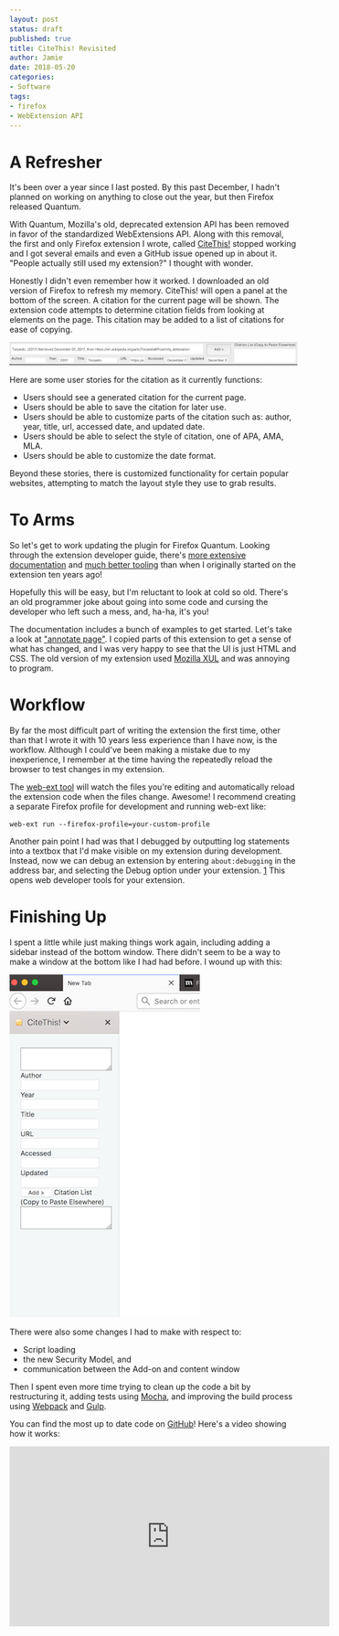 ```yaml
---
layout: post
status: draft
published: true
title: CiteThis! Revisited
author: Jamie
date: 2018-05-20
categories:
- Software
tags:
- firefox
- WebExtension API
---
```


A Refresher
===========

It's been over a year since I last posted. By this past December, I
hadn't planned on working on anything to close out the year, but then
Firefox released Quantum.

With Quantum, Mozilla's old, deprecated extension API has been removed
in favor of the standardized WebExtensions API. Along with this removal,
the first and only Firefox extension I wrote, called
[CiteThis!](https://addons.mozilla.org/en-US/firefox/addon/cite-this/)
stopped working and I got several emails and even a GitHub issue opened
up in about it. "People actually still used my extension?" I thought
with wonder.

Honestly I didn't even remember how it worked. I downloaded an old
version of Firefox to refresh my memory. CiteThis! will open a panel at
the bottom of the screen. A citation for the current page will be shown. The
extension code attempts to determine citation fields from looking at
elements on the page. This citation may be added to a list
of citations for ease of copying.

![CiteThis! Old Version](/assets/2018-05-20_citethis_old.png)

Here are some user stories for the citation as it currently functions:

* Users should see a generated citation for the current page.
* Users should be able to save the citation for later use.
* Users should be able to customize parts of the citation such as:
  author, year, title, url, accessed date, and updated date.
* Users should be able to select the style of citation, one of APA, AMA, MLA.
* Users should be able to customize the date format.

Beyond these stories, there is customized functionality for certain
popular websites, attempting to match the layout style they use to grab
results.

To Arms
=======

So let's get to work updating the plugin for Firefox Quantum. Looking
through the extension developer guide, there's [more extensive
documentation](https://developer.mozilla.org/en-US/Add-ons/WebExtensions)
and [much better tooling](https://github.com/mozilla/web-ext)
than when I originally started on the extension ten years ago!

Hopefully this will be easy, but I'm reluctant to look at cold so old.
There's an old programmer joke about going into some code and cursing
the developer who left such a mess, and, ha-ha, it's you!

The documentation includes a bunch of examples to get started. Let's
take a look at ["annotate page"](https://github.com/mdn/webextensions-examples/tree/master/annotate-page). I copied parts of this extension to get a sense of
what has changed, and I was very happy to see that the UI is just HTML
and CSS. The old version of my extension used
[Mozilla XUL](https://developer.mozilla.org/en-US/docs/Mozilla/Tech/XUL) and
was annoying to program.

Workflow
========

By far the most difficult part of writing the extension the first time,
other than that I wrote it with 10 years less experience than I have
now, is the workflow. Although I could've been making a mistake due to
my inexperience, I remember at the time having the repeatedly reload the
browser to test changes in my extension.

The [web-ext tool](https://developer.mozilla.org/en-US/Add-ons/WebExtensions/Getting_started_with_web-ext)
will watch the files you're editing and automatically reload the
extension code when the files change. Awesome! I recommend creating a
separate Firefox profile for development and running web-ext like:

```
web-ext run --firefox-profile=your-custom-profile
```

Another pain point I had was that I debugged by outputting log
statements into a textbox that I'd make visible on my extension during
development.  Instead, now we can debug an extension by entering
`about:debugging` in the address bar, and selecting the Debug option
under your extension. [1] This opens web developer tools for your
extension.

Finishing Up
============

I spent a little while just making things work again, including adding
a sidebar instead of the bottom window. There didn't seem to be a way to
make a window at the bottom like I had had before. I wound up with this:

![CiteThis! Sidebar](/assets/2018-05-20_citethis_new_sidebar.png)

There were also some changes I had to make with respect to:

* Script loading
* the new Security Model, and
* communication between the Add-on and content window

Then I spent even more time trying to clean up the code a bit by
restructuring it, adding tests using [Mocha](https://mochajs.org/), and
improving the build process using [Webpack](https://webpack.js.org/) and
[Gulp](https://gulpjs.com/).

You can find the most up to date code on
[GitHub](https://github.com/jamiely/citethis)! Here's a video showing
how it works:

<iframe width="560" height="315" src="https://www.youtube.com/embed/eBX0lP4gL-U" frameborder="0" allow="autoplay; encrypted-media" allowfullscreen></iframe>

[1]: https://developer.mozilla.org/en-US/Add-ons/WebExtensions/Debugging



